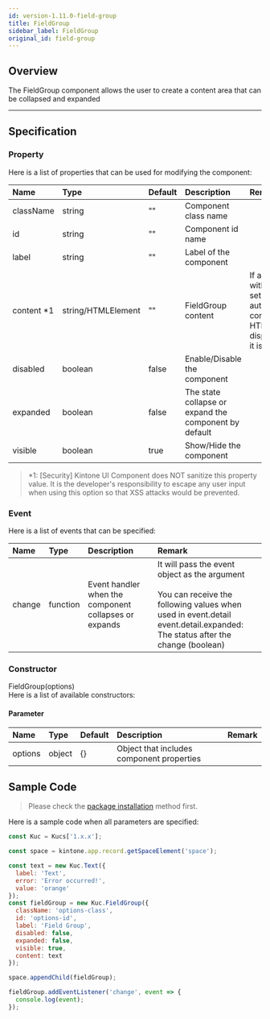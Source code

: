 ```yaml
---
id: version-1.11.0-field-group
title: FieldGroup
sidebar_label: FieldGroup
original_id: field-group
---
```


## Overview
The FieldGroup component allows the user to create a content area that can be collapsed and expanded

<div class="sample-container" id="field-group">
  <div id="sample-container__components"></div>
</div>
<script src="/js/samples/desktop/field-group.js"></script>

---

## Specification

### Property

Here is a list of properties that can be used for modifying the component:

| Name | Type | Default | Description | Remark |
| :--- | :--- | :--- | :--- | :--- |
| className | string | "" | Component class name |  |
| id | string | "" | Component id name |  |
| label | string | "" | Label of the component | |
| content *1 | string/HTMLElement | "" | FieldGroup content | If a string with HTML is set, it will be automatically converted to HTML and displayed as it is |
| disabled | boolean | false | Enable/Disable the component | |
| expanded | boolean | false | The state collapse or expand the component by default | |
| visible | boolean | true | Show/Hide the component | |

> *1: [Security] Kintone UI Component does NOT sanitize this property value. It is the developer's responsibility to escape any user input when using this option so that XSS attacks would be prevented.

### Event

Here is a list of events that can be specified:

| Name | Type | Description | Remark |
| :--- | :--- | :--- | :--- |
| change | function | Event handler when the component collapses or expands | It will pass the event object as the argument <br><br>You can receive the following values when used in event.detail<br>event.detail.expanded: The status after the change (boolean) |

### Constructor

FieldGroup(options)<br>
Here is a list of available constructors:

#### Parameter

| Name | Type | Default | Description | Remark |
| :--- | :--- | :--- | :--- | :--- |
| options | object | {} | Object that includes component properties | |

## Sample Code

> Please check the [package installation](../../getting-started/quick-start.md#installation) method first.

Here is a sample code when all parameters are specified:

```javascript
const Kuc = Kucs['1.x.x'];

const space = kintone.app.record.getSpaceElement('space');

const text = new Kuc.Text({
  label: 'Text',
  error: 'Error occurred!',
  value: 'orange'
});
const fieldGroup = new Kuc.FieldGroup({
  className: 'options-class',
  id: 'options-id',
  label: 'Field Group',
  disabled: false,
  expanded: false,
  visible: true,
  content: text
});

space.appendChild(fieldGroup);

fieldGroup.addEventListener('change', event => {
  console.log(event);
});
```
